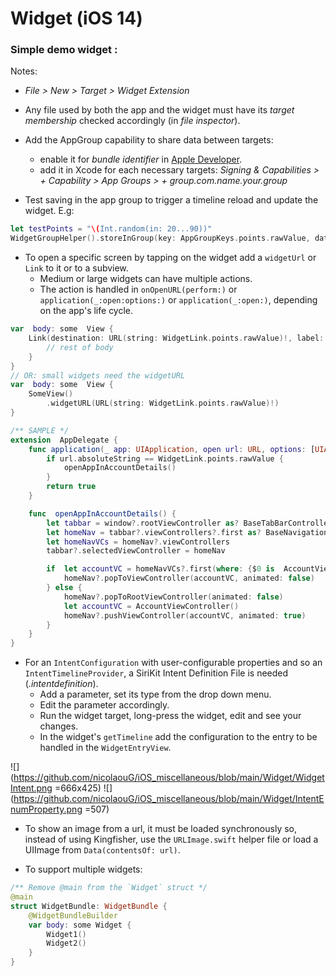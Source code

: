 # Widget (iOS 14)

### Simple demo widget :

Notes:
- *File > New > Target > Widget Extension*

- Any file used by both the app and the widget must have its *target membership* checked accordingly (in *file inspector*).

- Add the AppGroup capability to share data between targets:
    - enable it for *bundle identifier* in [Apple Developer](#https://developer.apple.com/account/resources/identifiers/).
    - add it in Xcode for each necessary targets: *Signing & Capabilities > + Capability > App Groups > + group.com.name.your.group*

- Test saving in the app group to trigger a timeline reload and update the widget. E.g:
```swift
let testPoints = "\(Int.random(in: 20...90))"
WidgetGroupHelper().storeInGroup(key: AppGroupKeys.points.rawValue, data: testPoints)
```

- To open a specific screen by tapping on the widget add a `widgetUrl` or `Link` to it or to a subview.
    - Medium or large widgets can have multiple actions.
    - The action is handled in `onOpenURL(perform:)` or `application(_:open:options:)` or `application(_:open:)`, depending on the app's life cycle.
```swift
var  body: some  View {
    Link(destination: URL(string: WidgetLink.points.rawValue)!, label: {
        // rest of body
    }
}
// OR: small widgets need the widgetURL
var  body: some  View {
    SomeView()
        .widgetURL(URL(string: WidgetLink.points.rawValue)!)
}
```
```swift
/** SAMPLE */
extension  AppDelegate {
    func application(_ app: UIApplication, open url: URL, options: [UIApplication.OpenURLOptionsKey : Any] = [:]) -> Bool {
        if url.absoluteString == WidgetLink.points.rawValue {
            openAppInAccountDetails()
        }
        return true
    }

    func  openAppInAccountDetails() {
        let tabbar = window?.rootViewController as? BaseTabBarController
        let homeNav = tabbar?.viewControllers?.first as? BaseNavigationController
        let homeNavVCs = homeNav?.viewControllers
        tabbar?.selectedViewController = homeNav

        if  let accountVC = homeNavVCs?.first(where: {$0 is  AccountViewController}) as? AccountViewController {
            homeNav?.popToViewController(accountVC, animated: false)
        } else {
            homeNav?.popToRootViewController(animated: false)
            let accountVC = AccountViewController()
            homeNav?.pushViewController(accountVC, animated: true)
        }
    }
}
```

- For an `IntentConfiguration` with user-configurable properties and so an `IntentTimelineProvider`, a SiriKit Intent Definition File is needed (*.intentdefinition*).
    - Add a parameter, set its type from the drop down menu.
    - Edit the parameter accordingly.
    - Run the widget target, long-press the widget, edit and see your changes.
    - In the widget's `getTimeline` add the configuration to the entry to be handled in the `WidgetEntryView`.
    
![](https://github.com/nicolaouG/iOS_miscellaneous/blob/main/Widget/WidgetIntent.png =666x425)
![](https://github.com/nicolaouG/iOS_miscellaneous/blob/main/Widget/IntentEnumProperty.png =507)

- To show an image from a url, it must be loaded synchronously so, instead of using Kingfisher, use the `URLImage.swift` helper file or load a UIImage from `Data(contentsOf: url)`.

- To support multiple widgets:
```swift
/** Remove @main from the `Widget` struct */
@main
struct WidgetBundle: WidgetBundle {
    @WidgetBundleBuilder
    var body: some Widget {
        Widget1()
        Widget2()
    }
}
```
